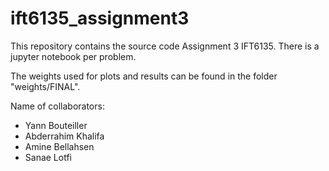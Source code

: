 # ift6135_assignment3

This repository contains the source code Assignment 3 IFT6135. There is a jupyter notebook per problem.

The weights used for plots and results can be found in the folder "weights/FINAL".

Name of collaborators:

- Yann Bouteiller
- Abderrahim Khalifa
- Amine Bellahsen
- Sanae Lotfi
